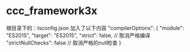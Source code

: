 # ccc_framework3x
根目录下的：tsconfig.json 加入了以下内容
"compilerOptions": {
  "module": "ES2015",
  "target": "ES2015",
  "strict": false, // 取消严格编译
  "strictNullChecks": false // 取消严格的null检查
}